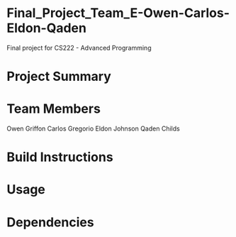 # Final_Project_Team_E-Owen-Carlos-Eldon-Qaden
Final project for CS222 - Advanced Programming

# Project Summary


# Team Members
Owen Griffon
Carlos Gregorio
Eldon Johnson
Qaden Childs

# Build Instructions

# Usage

# Dependencies
